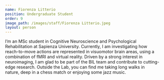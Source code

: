 ```yaml
---
name: Fiorenza Litterio
position: Undergraduate Student
order: 9
image_path: /images/staff/Fiorenza Litterio.jpeg
layout: person
---
```

I’m an MSc student in Cognitive Neuroscience and Psychological Rehabilitation at Sapienza University. Currently, I am investigating how reach-to-move actions are represented in visuomotor brain areas, using a combination of fMRI and virtual reality.
Driven by a strong interest in neuroimaging, I am glad to be part of the BIL team and contribute to cutting-edge research. Outside the Lab, you can find me taking long walks in nature, deep in a chess match or enjoying some jazz music.

